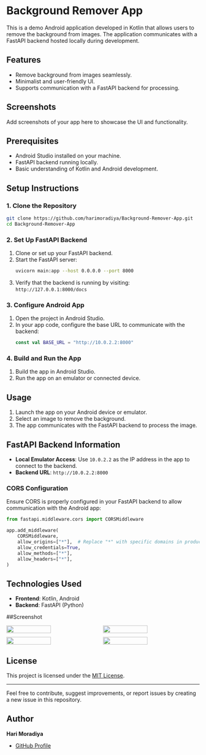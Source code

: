 # Background Remover App

This is a demo Android application developed in Kotlin that allows users to remove the background from images. The application communicates with a FastAPI backend hosted locally during development.

## Features
- Remove background from images seamlessly.
- Minimalist and user-friendly UI.
- Supports communication with a FastAPI backend for processing.

## Screenshots
Add screenshots of your app here to showcase the UI and functionality.

## Prerequisites
- Android Studio installed on your machine.
- FastAPI backend running locally.
- Basic understanding of Kotlin and Android development.

## Setup Instructions

### 1. Clone the Repository
```bash
git clone https://github.com/harimoradiya/Background-Remover-App.git
cd Background-Remover-App
```

### 2. Set Up FastAPI Backend
1. Clone or set up your FastAPI backend.
2. Start the FastAPI server:
   ```bash
   uvicorn main:app --host 0.0.0.0 --port 8000
   ```
3. Verify that the backend is running by visiting: `http://127.0.0.1:8000/docs`

### 3. Configure Android App
1. Open the project in Android Studio.
2. In your app code, configure the base URL to communicate with the backend:
   ```kotlin
   const val BASE_URL = "http://10.0.2.2:8000"
   ```

### 4. Build and Run the App
1. Build the app in Android Studio.
2. Run the app on an emulator or connected device.

## Usage
1. Launch the app on your Android device or emulator.
2. Select an image to remove the background.
3. The app communicates with the FastAPI backend to process the image.

## FastAPI Backend Information
- **Local Emulator Access**: Use `10.0.2.2` as the IP address in the app to connect to the backend.
- **Backend URL**: `http://10.0.2.2:8000`

### CORS Configuration
Ensure CORS is properly configured in your FastAPI backend to allow communication with the Android app:
```python
from fastapi.middleware.cors import CORSMiddleware

app.add_middleware(
    CORSMiddleware,
    allow_origins=["*"],  # Replace "*" with specific domains in production
    allow_credentials=True,
    allow_methods=["*"],
    allow_headers=["*"],
)
```

## Technologies Used
- **Frontend**: Kotlin, Android
- **Backend**: FastAPI (Python)

##Screenshot
<div style="display: flex; flex-wrap: wrap; gap: 10px;">
     <img src="https://github.com/user-attachments/assets/c387b48a-71c8-42b7-88de-4e0866fe71f5" width="48%">
  <img src="https://github.com/user-attachments/assets/61a5ea18-d809-4fb9-b77d-a5bd10c1bf46" width="48%">
  <img src="https://github.com/user-attachments/assets/45bd0552-4a87-4a98-a52f-3a1718ff3504" width="48%">
  <img src="https://github.com/user-attachments/assets/682d81ce-53d0-4960-b9d5-404001821528" width="48%">

</div>


## License
This project is licensed under the [MIT License](LICENSE).

---

Feel free to contribute, suggest improvements, or report issues by creating a new issue in this repository.

## Author
**Hari Moradiya**

- [GitHub Profile](https://github.com/harimoradiya)
